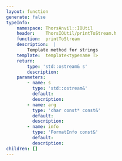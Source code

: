 ```yaml
---
layout: function
generate: false
typeInfo:
    namespace: ThorsAnvil::IOUtil
    header:    ThorsIOUtil/printToStream.h
    function:  printToStream
    description:  |
        Template method for strings
    template:  template<typename T> 
    return:
        type: 'std::ostream& s'
        description: 
    parameters:
        - name: s
          type: 'std::ostream&'
          default: 
          description: 
        - name: arg
          type: 'char const* const&'
          default: 
          description: 
        - name: info
          type: 'FormatInfo const&'
          default: 
          description: 
children: []
---
```

